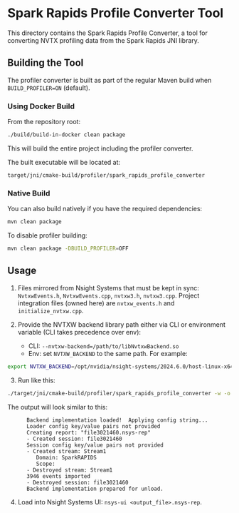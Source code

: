 # Spark Rapids Profile Converter Tool

This directory contains the Spark Rapids Profile Converter, a tool for converting NVTX profiling data from the Spark Rapids JNI library.

## Building the Tool

The profiler converter is built as part of the regular Maven build when `BUILD_PROFILER=ON` (default).

### Using Docker Build

From the repository root:

```bash
./build/build-in-docker clean package
```

This will build the entire project including the profiler converter.

The built executable will be located at:
```
target/jni/cmake-build/profiler/spark_rapids_profile_converter
```

### Native Build

You can also build natively if you have the required dependencies:

```bash
mvn clean package
```

To disable profiler building:
```bash
mvn clean package -DBUILD_PROFILER=OFF
```

## Usage

1. Files mirrored from Nsight Systems that must be kept in sync: `NvtxwEvents.h`, `NvtxwEvents.cpp`, `nvtxw3.h`, `nvtxw3.cpp`. Project integration files (owned here) are `nvtxw_events.h` and `initialize_nvtxw.cpp`.

2. Provide the NVTXW backend library path either via CLI or environment variable (CLI takes precedence over env):
   - CLI: `--nvtxw-backend=/path/to/libNvtxwBackend.so`
   - Env: set `NVTXW_BACKEND` to the same path. For example:
```bash
export NVTXW_BACKEND=/opt/nvidia/nsight-systems/2024.6.0/host-linux-x64/libNvtxwBackend.so
```

3. Run like this:
```bash
./target/jni/cmake-build/profiler/spark_rapids_profile_converter -w -o <output_file>.nsys-rep <input_file>.bin
```
The output will look similar to this:
```text
      Backend implementation loaded!  Applying config string...
      Loader config key/value pairs not provided
      Creating report: "file3021460.nsys-rep"
      - Created session: file3021460
      Session config key/value pairs not provided
      - Created stream: Stream1
         Domain: SparkRAPIDS
         Scope: 
      - Destroyed stream: Stream1
      3946 events imported
      - Destroyed session: file3021460
      Backend implementation prepared for unload.
```
   
4. Load into Nsight Systems UI: `nsys-ui <output_file>.nsys-rep`.